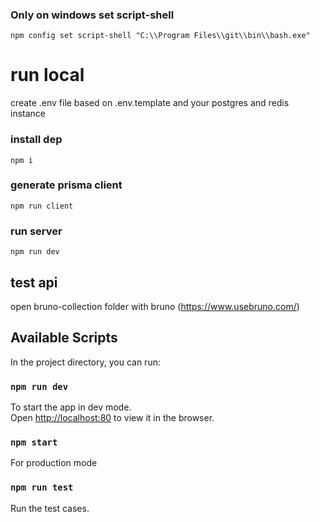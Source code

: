 ### Only on windows set script-shell
`npm config set script-shell "C:\\Program Files\\git\\bin\\bash.exe"`

# run local
create .env file based on .env.template and your postgres and redis instance

### install dep
`npm i`
### generate prisma client
`npm run client`
### run server
`npm run dev`

## test api
open bruno-collection folder with bruno (https://www.usebruno.com/)

## Available Scripts

In the project directory, you can run:

### `npm run dev`

To start the app in dev mode.\
Open [http://localhost:80](http://localhost:80) to view it in the browser.

### `npm start`
For production mode

### `npm run test`
Run the test cases.

